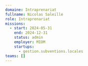 ```yaml
---
domaine: Intraprenariat
fullname: Nicolas Saleille
role: Intraprenariat
missions:
  - start: 2024-05-31
    end: 2024-12-31
    status: admin
    employer: MIOM
    startups:
      - gestion.subventions.locales
teams: []
---
```

